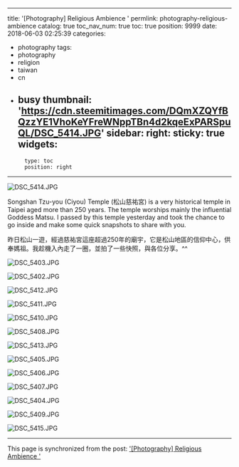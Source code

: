 
---
title: '[Photography] Religious Ambience '
permlink: photography-religious-ambience
catalog: true
toc_nav_num: true
toc: true
position: 9999
date: 2018-06-03 02:25:39
categories:
- photography
tags:
- photography
- religion
- taiwan
- cn
- busy
thumbnail: 'https://cdn.steemitimages.com/DQmXZQYfBQzzYE1VhoKeYFreWNppTBn4d2kqeExPARSpuQL/DSC_5414.JPG'
sidebar:
    right:
        sticky: true
widgets:
    -
        type: toc
        position: right
---


![DSC_5414.JPG](https://cdn.steemitimages.com/DQmXZQYfBQzzYE1VhoKeYFreWNppTBn4d2kqeExPARSpuQL/DSC_5414.JPG)

Songshan Tzu-you (Ciyou) Temple (松山慈祐宮) is a very historical temple in Taipei aged more than 250 years. The temple worships mainly the influential Goddess Matsu. I passed by this temple yesterday and took the chance to go inside and make some quick snapshots to share with you.

昨日松山一遊，經過慈祐宮這座超過250年的廟宇，它是松山地區的信仰中心，供奉媽祖。我趁機入內走了一圈，並拍了一些快照，與各位分享。^^

![DSC_5403.JPG](https://cdn.steemitimages.com/DQmXX7fZYwaqqmW2qQpYVyYUZMGmWnNxEUtWpetwG9FsXdY/DSC_5403.JPG)

![DSC_5402.JPG](https://cdn.steemitimages.com/DQmTAUbrUAGof7r2kWwN8jCeqzskmx6Q9MSTdBRh1EhKf6U/DSC_5402.JPG)



![DSC_5412.JPG](https://cdn.steemitimages.com/DQmWQjhrm9JJzRjmVVZNmchc8tPjHsbUvEsLjVwG1BZEmxm/DSC_5412.JPG)

![DSC_5411.JPG](https://cdn.steemitimages.com/DQmaKG9NdcYRLJrPuUY5QkbzAW8yK7jrB1LnaHdttcCogG1/DSC_5411.JPG)

![DSC_5410.JPG](https://cdn.steemitimages.com/DQmVgag6LnPUvoudF5vxTtf9L7iszcxXv5N3VHNL9geiHkp/DSC_5410.JPG)

![DSC_5408.JPG](https://cdn.steemitimages.com/DQmSmDtDKx9nEze1xpeUFyeiawsHH2khKLnJLYUYisbzqKz/DSC_5408.JPG)

![DSC_5413.JPG](https://cdn.steemitimages.com/DQmc22zoDGdbekE2rC7DWXEwrSoCSULckru4ZSyMHWoR3uM/DSC_5413.JPG)

![DSC_5405.JPG](https://cdn.steemitimages.com/DQmVcCHD4tf7KgRRkQMEszV8Z2NsYEfErjtJ6JYkJkg7yux/DSC_5405.JPG)

![DSC_5406.JPG](https://cdn.steemitimages.com/DQmTq9KswQtQn7ohC7mbGVk3PnoUyqMCYyg77i5KFJWcv3P/DSC_5406.JPG)

![DSC_5407.JPG](https://cdn.steemitimages.com/DQmRSpCZJCfSedQmK5FCXdmRzkv5wMczbyDG76mUFmAaJzN/DSC_5407.JPG)

![DSC_5404.JPG](https://cdn.steemitimages.com/DQmZNdEFSkP1t8gbAq27VECK4M4dQoaWgxYEWBWPFYNgRRU/DSC_5404.JPG)

![DSC_5409.JPG](https://cdn.steemitimages.com/DQmdP2PyBR7VEBYP9WSuW172DvnZN3XJ8RkeEYcUuVW4Ed3/DSC_5409.JPG)

![DSC_5415.JPG](https://cdn.steemitimages.com/DQmVyg38LPQcqREuVQJuheTWrCBofQ66Sr4chRjF5wYnQsT/DSC_5415.JPG)



- - -

This page is synchronized from the post: ['[Photography] Religious Ambience '](https://steemit.com/@deanliu/photography-religious-ambience)
